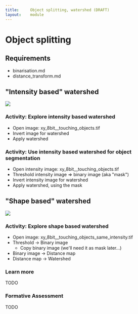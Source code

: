```yaml
---
title:     Object splitting, watershed (DRAFT)
layout:    module
---
```


# Object splitting

## Requirements

- binarisation.md
- distance_transform.md

## "Intensity based" watershed

<img src='https://g.gravizo.com/svg?
 digraph G {
        shift [fontcolor=white,color=white];
        "intensity image" -> "watershed" -> "label image";
	"label image" -> "pond regions";
}
'/>

### Activity: Explore intensity based watershed

- Open image: xy_8bit__touching_objects.tif
- Invert image for watershed
- Apply watershed

### Activity: Use intensity based watershed for object segmentation

- Open intensity image: xy_8bit__touching_objects.tif
- Threshold intensity image => binary image (aka "mask")
- Invert intensity image for watershed
- Apply watershed, using the mask

## "Shape based" watershed

<img src='https://g.gravizo.com/svg?
 digraph G {
        shift [fontcolor=white,color=white];
        "binary image" -> "distance map" -> "watershed" -> "label image";
	"label image" -> "thickness ponds";
}
'/>

### Activity: Explore shape based watershed

- Open image: xy_8bit__touching_objects_same_intensity.tif
- Threshold -> Binary image
	- Copy binary image (we'll need it as mask later...)
- Binary image -> Distance map
- Distance map -> Watershed


### Learn more

TODO

### Formative Assessment

TODO
